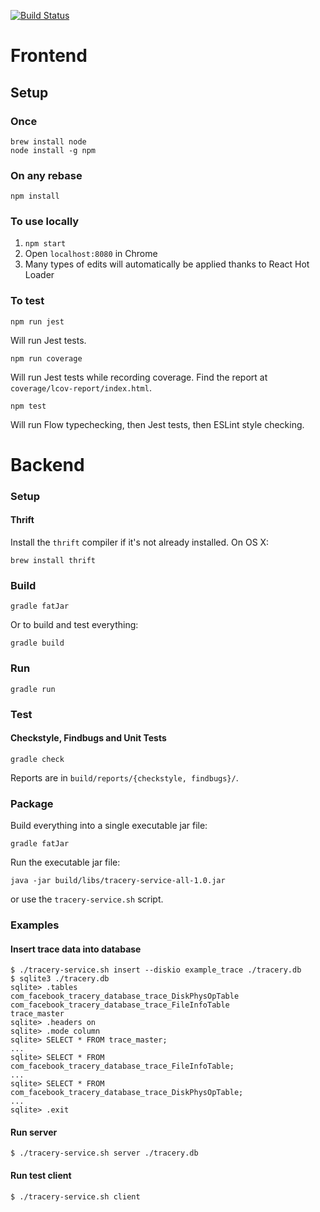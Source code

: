 [![Build Status](https://travis-ci.com/facebookincubator/tracery-prerelease.svg?token=7sCGrGNQ9WPN1jgBCXfJ&branch=master)](https://travis-ci.com/facebookincubator/tracery-prerelease)

# Frontend

## Setup
### Once

```
brew install node
node install -g npm
```

### On any rebase

```
npm install
```

### To use locally

1. ```npm start```
2. Open `localhost:8080` in Chrome
3. Many types of edits will automatically be applied thanks to React Hot Loader

### To test

```
npm run jest
```

Will run Jest tests.

```
npm run coverage
```

Will run Jest tests while recording coverage. Find the report at `coverage/lcov-report/index.html`.

```
npm test
```

Will run Flow typechecking, then Jest tests, then ESLint style checking.

# Backend

### Setup

#### Thrift
Install the `thrift` compiler if it's not already installed. On OS X:
```
brew install thrift
```

### Build

```
gradle fatJar
```

Or to build and test everything:
```
gradle build
```

### Run

```
gradle run
```

### Test

#### Checkstyle, Findbugs and Unit Tests
```
gradle check
```
Reports are in `build/reports/{checkstyle, findbugs}/`.

### Package

Build everything into a single executable jar file:
```
gradle fatJar
```

Run the executable jar file:
```
java -jar build/libs/tracery-service-all-1.0.jar
```

or use the `tracery-service.sh` script.

### Examples

#### Insert trace data into database

```
$ ./tracery-service.sh insert --diskio example_trace ./tracery.db
$ sqlite3 ./tracery.db
sqlite> .tables
com_facebook_tracery_database_trace_DiskPhysOpTable
com_facebook_tracery_database_trace_FileInfoTable
trace_master
sqlite> .headers on
sqlite> .mode column
sqlite> SELECT * FROM trace_master;
...
sqlite> SELECT * FROM com_facebook_tracery_database_trace_FileInfoTable;
...
sqlite> SELECT * FROM com_facebook_tracery_database_trace_DiskPhysOpTable;
...
sqlite> .exit
```

#### Run server

```
$ ./tracery-service.sh server ./tracery.db
```

#### Run test client

```
$ ./tracery-service.sh client
```
